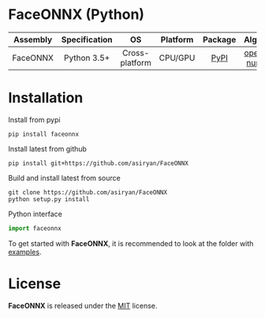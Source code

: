 # FaceONNX (Python)
| Assembly | Specification | OS | Platform | Package | Algebra |
|-------------|:-------------:|:-------------:|:-------------:|:--------------:|:--------------:|
| FaceONNX | Python 3.5+ | Cross-platform | CPU/GPU | [PyPI](https://pypi.org/project/faceonnx/) | [opencv](https://opencv.org/), [numpy](https://numpy.org/) |

# Installation
Install from pypi
```
pip install faceonnx
```
  
Install latest from github  
```
pip install git+https://github.com/asiryan/FaceONNX
```
  
Build and install latest from source  
```
git clone https://github.com/asiryan/FaceONNX
python setup.py install
```
  
Python interface  
```python
import faceonnx
```
To get started with **FaceONNX**, it is recommended to look at the folder with [examples](examples).  

# License
**FaceONNX** is released under the [MIT](LICENSE) license.

